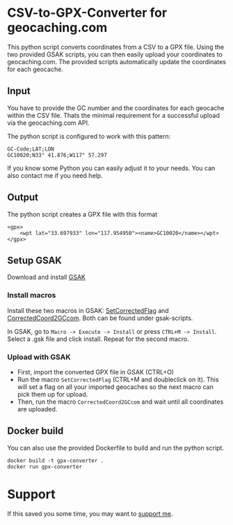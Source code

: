 CSV-to-GPX-Converter for geocaching.com
======

This python script converts coordinates from a CSV to a GPX file. Using the two provided GSAK scripts, you can then easily upload your coordinates to geocaching.com. The provided scripts automatically update the coordinates for each geocache.

## Input
You have to provide the GC number and the coordinates for each geocache within the CSV file. Thats the minimal requirement for a successful upload via the geocaching.com API.

The python script is configured to work with this pattern:

```
GC-Code;LAT;LON
GC10020;N33° 41.876;W117° 57.297
```

If you know some Python you can easily adjust it to your needs. You can also contact me if you need help.

## Output
The python script creates a GPX file with this format

```
<gpx>
	<wpt lat="33.697933" lon="117.954950"><name>GC10020</name></wpt>
</gpx>
```


## Setup GSAK

Download and install [GSAK](http://www.gsak.net)

### Install macros
Install these two macros in GSAK: [SetCorrectedFlag](http://gsak.net/board/index.php?showtopic=31875&st=0&#entry239020) and [CorrectedCoord2GCcom](http://gsak.net/board/index.php?s=84bf3b6d3d9508f637d2d5000a5d6163&showtopic=32407). Both can be found under gsak-scripts.

In GSAK, go to `Macro -> Execute -> Install` or press `CTRL+M -> Install`. Select a .gsk file and click install. Repeat for the second macro.


### Upload with GSAK
* First, import the converted GPX file in GSAK (CTRL+O)
* Run the macro `SetCorrectedFlag` (CTRL+M and doubleclick on it). This will set a flag on all your imported geocaches so the next macro can pick them up for upload.
* Then, run the macro `CorrectedCoord2GCcom` and wait until all coordinates are uploaded.


## Docker build
You can also use the provided Dockerfile to build and run the python script.

```
docker build -t gpx-converter .
docker run gpx-converter
```


# Support
If this saved you some time, you may want to [support me](https://www.paypal.me/SommerMatthias/5).
